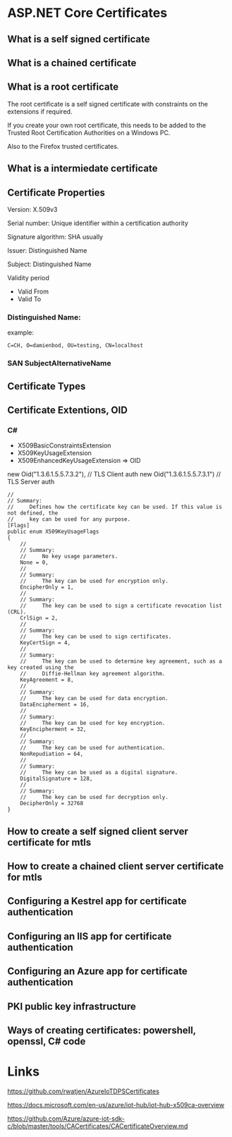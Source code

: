 # ASP.NET Core Certificates



## What is a self signed certificate

## What is a chained certificate

## What is a root certificate

The root certificate is a self signed certificate with constraints on the extensions if required.

If you create your own root certificate, this needs to be added to the Trusted Root Certification Authorities on a Windows PC.

Also to the Firefox trusted certificates.

## What is a intermiedate certificate

## Certificate Properties

Version: X.509v3

Serial number: Unique identifier within a certification authority

Signature algorithm: SHA usually

Issuer: Distinguished Name
 
Subject: Distinguished Name 

Validity period

- Valid From
- Valid To  

### Distinguished Name:

example:
```
C=CH, O=damienbod, OU=testing, CN=localhost
```

### SAN SubjectAlternativeName

## Certificate Types

## Certificate Extentions, OID

### C#
- X509BasicConstraintsExtension
- X509KeyUsageExtension
- X509EnhancedKeyUsageExtension => OID

new Oid("1.3.6.1.5.5.7.3.2"), // TLS Client auth
new Oid("1.3.6.1.5.5.7.3.1")  // TLS Server auth

```
//
// Summary:
//     Defines how the certificate key can be used. If this value is not defined, the
//     key can be used for any purpose.
[Flags]
public enum X509KeyUsageFlags
{
	//
	// Summary:
	//     No key usage parameters.
	None = 0,
	//
	// Summary:
	//     The key can be used for encryption only.
	EncipherOnly = 1,
	//
	// Summary:
	//     The key can be used to sign a certificate revocation list (CRL).
	CrlSign = 2,
	//
	// Summary:
	//     The key can be used to sign certificates.
	KeyCertSign = 4,
	//
	// Summary:
	//     The key can be used to determine key agreement, such as a key created using the
	//     Diffie-Hellman key agreement algorithm.
	KeyAgreement = 8,
	//
	// Summary:
	//     The key can be used for data encryption.
	DataEncipherment = 16,
	//
	// Summary:
	//     The key can be used for key encryption.
	KeyEncipherment = 32,
	//
	// Summary:
	//     The key can be used for authentication.
	NonRepudiation = 64,
	//
	// Summary:
	//     The key can be used as a digital signature.
	DigitalSignature = 128,
	//
	// Summary:
	//     The key can be used for decryption only.
	DecipherOnly = 32768
}
```



## How to create a self signed client server certificate for mtls

## How to create a chained client server certificate for mtls

## Configuring a Kestrel app for certificate authentication

## Configuring an IIS app for certificate authentication

## Configuring an Azure app for certificate authentication

## PKI public key infrastructure

## Ways of creating certificates: powershell, openssl, C# code

# Links

https://github.com/rwatjen/AzureIoTDPSCertificates

https://docs.microsoft.com/en-us/azure/iot-hub/iot-hub-x509ca-overview

https://github.com/Azure/azure-iot-sdk-c/blob/master/tools/CACertificates/CACertificateOverview.md